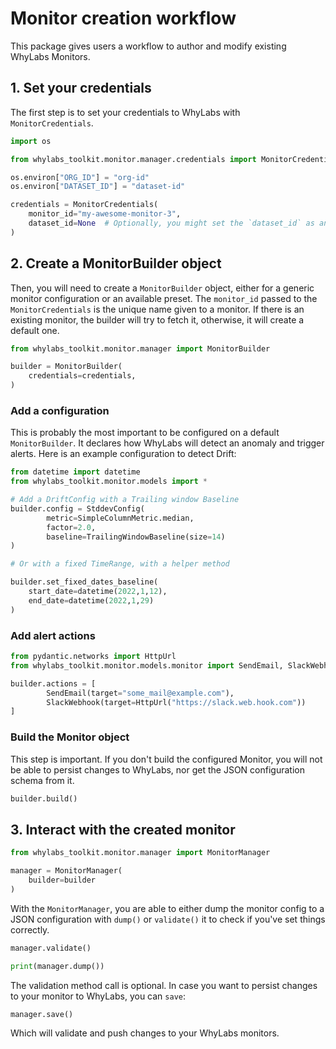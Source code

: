 # Monitor creation workflow

This package gives users a workflow to author and modify existing WhyLabs Monitors.

## 1. Set your credentials
The first step is to set your credentials to WhyLabs with `MonitorCredentials`.

```python
import os

from whylabs_toolkit.monitor.manager.credentials import MonitorCredentials

os.environ["ORG_ID"] = "org-id"
os.environ["DATASET_ID"] = "dataset-id"

credentials = MonitorCredentials(
    monitor_id="my-awesome-monitor-3",
    dataset_id=None  # Optionally, you might set the `dataset_id` as an argument instead
)
```

## 2. Create a MonitorBuilder object

Then, you will need to create a `MonitorBuilder` object, 
either for a generic monitor configuration or an available preset. The `monitor_id` passed to 
the `MonitorCredentials` is the unique name given to a monitor. If there is an existing monitor, 
the builder will try to fetch it, otherwise, it will create a default one.

```python
from whylabs_toolkit.monitor.manager import MonitorBuilder

builder = MonitorBuilder(
    credentials=credentials,
)
```

### Add a configuration
This is probably the most important to be configured on a default `MonitorBuilder`. 
It declares how WhyLabs will detect an anomaly and trigger alerts. 
Here is an example configuration to detect Drift:

```python
from datetime import datetime
from whylabs_toolkit.monitor.models import *

# Add a DriftConfig with a Trailing window Baseline
builder.config = StddevConfig(
        metric=SimpleColumnMetric.median,
        factor=2.0,
        baseline=TrailingWindowBaseline(size=14)
)

# Or with a fixed TimeRange, with a helper method

builder.set_fixed_dates_baseline(
    start_date=datetime(2022,1,12),
    end_date=datetime(2022,1,29)
)
```

### Add alert actions 

```python
from pydantic.networks import HttpUrl
from whylabs_toolkit.monitor.models.monitor import SendEmail, SlackWebhook

builder.actions = [
        SendEmail(target="some_mail@example.com"),
        SlackWebhook(target=HttpUrl("https://slack.web.hook.com"))
]
```

### Build the Monitor object

This step is important. If you don't build the configured Monitor, you will not be able to
persist changes to WhyLabs, nor get the JSON configuration schema from it.

```python
builder.build()
```

## 3. Interact with the created monitor

```python
from whylabs_toolkit.monitor.manager import MonitorManager

manager = MonitorManager(
    builder=builder
)
```
With the `MonitorManager`, you are able to either dump the monitor config to a JSON configuration with `dump()` 
or `validate()` it to check if you've set things correctly.
```python
manager.validate()

print(manager.dump())
```

The validation method call is optional. In case you want to persist changes to your monitor to WhyLabs, you can `save`:
```python
manager.save()
```
Which will validate and push changes to your WhyLabs monitors.